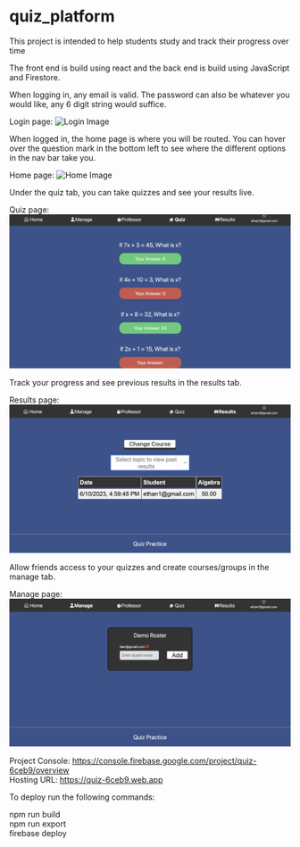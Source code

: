# quiz_platform
This project is intended to help students study and track their progress over time

The front end is build using react and the back end is build using JavaScript and Firestore. 

When logging in, any email is valid. The password can also be whatever you would like, any 6 digit string would suffice.

Login page:
![Login Image](./images/login.png)

When logged in, the home page is where you will be routed. You can hover over the question mark in the bottom left to see where the different options in the nav bar take you.

Home page:
![Home Image](./images/home.png)

Under the quiz tab, you can take quizzes and see your results live.

Quiz page:
![Quiz Image](./images/results.png)

Track your progress and see previous results in the results tab.

Results page:
![Results Image](./images/table.png)

Allow friends access to your quizzes and create courses/groups in the manage tab.

Manage page:
![Manage Image](./images/roster.png)

Project Console: https://console.firebase.google.com/project/quiz-6ceb9/overview <br>
Hosting URL: https://quiz-6ceb9.web.app



To deploy run the following commands:

npm run build <br>
npm run export <br>
firebase deploy <br>

